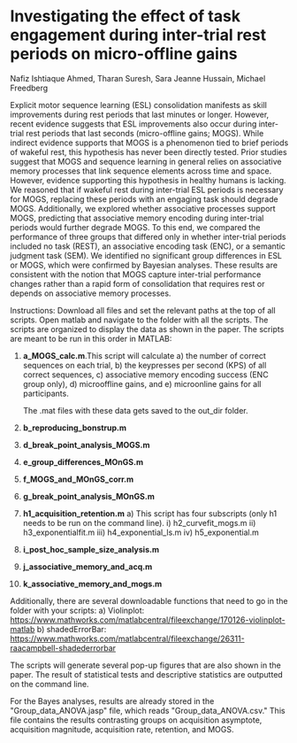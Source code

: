 # Investigating the effect of task engagement during inter-trial rest periods on micro-offline gains

Nafiz Ishtiaque Ahmed, Tharan Suresh, Sara Jeanne Hussain, Michael Freedberg

Explicit motor sequence learning (ESL) consolidation manifests as skill improvements during rest periods that last minutes or longer. However, recent evidence suggests that ESL improvements also occur during inter-trial rest periods that last seconds (micro-offline gains;  MOGS). While indirect evidence supports that MOGS is a phenomenon tied to brief periods of wakeful rest, this hypothesis has never been directly tested. Prior studies suggest that MOGS and sequence learning in general relies on associative memory processes that link sequence elements across time and space. However, evidence supporting this hypothesis in healthy humans is lacking. We reasoned that if wakeful rest during inter-trial ESL periods is necessary for MOGS, replacing these periods with an engaging task should degrade MOGS. Additionally, we explored whether associative processes support MOGS, predicting that associative memory encoding during inter-trial periods would further degrade MOGS. To this end, we compared the performance of three groups that differed only in whether inter-trial periods included no task (REST), an associative encoding task (ENC), or a semantic judgment task (SEM). We identified no significant group differences in ESL or MOGS, which were confirmed by Bayesian analyses. These results are consistent with the notion that MOGS capture inter-trial performance changes rather than a rapid form of consolidation that requires rest or depends on associative memory processes.

Instructions: Download all files and set the relevant paths at the top of all scripts. Open matlab and navigate to the folder with all the scripts. The scripts are organized to display the data as shown in the paper. The scripts are meant to be run in this order in MATLAB:

1) **a_MOGS_calc.m**.This script will calculate
    a) the number of correct sequences on each trial,
    b) the keypresses per second (KPS) of all correct sequences,
    c) associative memory encoding success (ENC group only),
    d) microoffline gains, and
    e) microonline gains for all participants.

   The .mat files with these data gets saved to the out_dir folder. 

3) **b_reproducing_bonstrup.m** 
4) **d_break_point_analysis_MOGS.m**
5) **e_group_differences_MOnGS.m**    
6) **f_MOGS_and_MOnGS_corr.m**
7) **g_break_point_analysis_MOnGS.m**
8) **h1_acquisition_retention.m**
    a) This script has four subscripts (only h1 needs to be run on the command line).
       i) h2_curvefit_mogs.m
       ii) h3_exponentialfit.m
       iii) h4_exponential_ls.m
       iv) h5_exponential.m
9) **i_post_hoc_sample_size_analysis.m**
10) **j_associative_memory_and_acq.m**
11) **k_associative_memory_and_mogs.m**
    
Additionally, there are several downloadable functions that need to go in the folder with your scripts:
a) Violinplot: https://www.mathworks.com/matlabcentral/fileexchange/170126-violinplot-matlab
b) shadedErrorBar: https://www.mathworks.com/matlabcentral/fileexchange/26311-raacampbell-shadederrorbar

The scripts will generate several pop-up figures that are also shown in the paper. The result of statistical tests and descriptive statistics are outputted on the command line.

For the Bayes analyses, results are already stored in the "Group_data_ANOVA.jasp" file, which reads "Group_data_ANOVA.csv." This file contains the results contrasting groups on acquisition asymptote, acquisition magnitude, acquisition rate, retention, and MOGS. 
